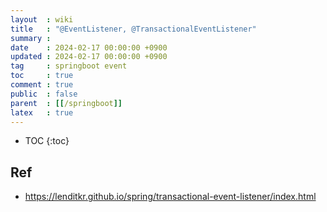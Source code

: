 ```yaml
---
layout  : wiki
title   : "@EventListener, @TransactionalEventListener"
summary :
date    : 2024-02-17 00:00:00 +0900
updated : 2024-02-17 00:00:00 +0900
tag     : springboot event
toc     : true
comment : true
public  : false
parent  : [[/springboot]]
latex   : true
---
```

* TOC
{:toc}

  
## Ref

- https://lenditkr.github.io/spring/transactional-event-listener/index.html